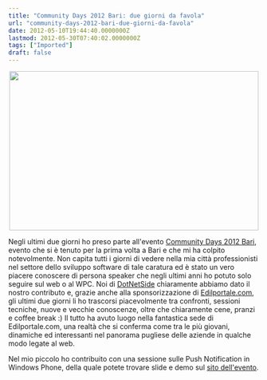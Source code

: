 ```yaml
---
title: "Community Days 2012 Bari: due giorni da favola"
url: "community-days-2012-bari-due-giorni-da-favola"
date: 2012-05-10T19:44:40.0000000Z
lastmod: 2012-05-30T07:40:02.0000000Z
tags: ["Imported"]
draft: false
---
```

<p style="text-align: center;"><img src="/Media/Default/BlogPost//cdays2012.jpg" alt="" width="500" height="319" /></p>
<p>Negli ultimi due giorni ho preso parte all'evento <a href="http://www.communitydays.it/events/communitydaysbari-2012/" title="Community Days 2012 Bari" target="_blank">Community Days 2012 Bari</a>, evento che si è tenuto per la prima volta a Bari e che mi ha colpito notevolmente. Non capita tutti i giorni di vedere nella mia città professionisti nel settore dello sviluppo software di tale caratura ed è stato un vero piacere conoscere di persona speaker che negli ultimi anni ho potuto solo seguire sul web o al WPC. Noi di <a href="http://dotnetside.org/" target="_blank">DotNetSide</a> chiaramente abbiamo dato il nostro contributo e, grazie anche alla sponsorizzazione di <a href="http://www.edilportale.com/" target="_blank">Edilportale.com</a>, gli ultimi due giorni li ho trascorsi piacevolmente tra confronti, sessioni tecniche, nuove e vecchie conoscenze, oltre che chiaramente cene, pranzi e coffee break :) Il tutto ha avuto luogo nella fantastica sede di Edilportale.com, una realtà che si conferma come tra le più giovani, dinamiche ed interessanti nel panorama pugliese delle aziende in qualche modo legate al web.</p>
<p>Nel mio piccolo ho contribuito con una sessione sulle Push Notification in Windows Phone, della quale potete trovare slide e demo sul <a href="http://www.communitydays.it/events/communitydaysbari-2012/wp0703/" title="WP0703 - Push Notification: come rendere vive le app su Windows Phone" target="_blank">sito dell'evento</a>.</p>